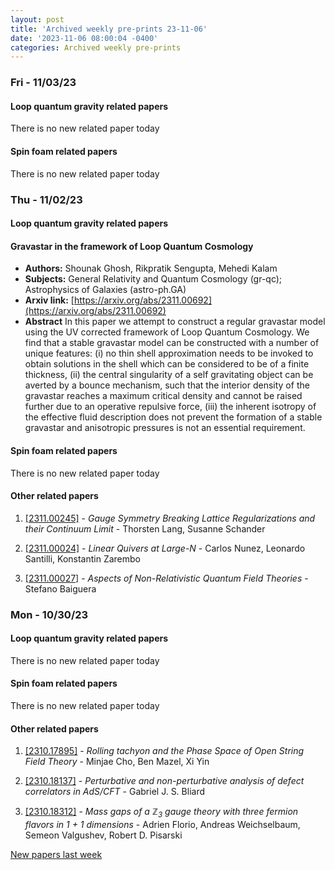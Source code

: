 ```yaml
---
layout: post
title: 'Archived weekly pre-prints 23-11-06'
date: '2023-11-06 08:00:04 -0400'
categories: Archived weekly pre-prints
---
```



### Fri - 11/03/23

#### Loop quantum gravity related papers

There is no new related paper today 

#### Spin foam related papers

There is no new related paper today 

### Thu - 11/02/23

#### Loop quantum gravity related papers

#### **Gravastar in the framework of Loop Quantum Cosmology**
 - **Authors:** Shounak Ghosh, Rikpratik Sengupta, Mehedi Kalam
 - **Subjects:** General Relativity and Quantum Cosmology (gr-qc); Astrophysics of Galaxies (astro-ph.GA)
 - **Arxiv link:** [https://arxiv.org/abs/2311.00692](https://arxiv.org/abs/2311.00692)
 - **Abstract**
 In this paper we attempt to construct a regular gravastar model using the UV corrected framework of Loop Quantum Cosmology. We find that a stable gravastar model can be constructed with a number of unique features: (i) no thin shell approximation needs to be invoked to obtain solutions in the shell which can be considered to be of a finite thickness, (ii) the central singularity of a self gravitating object can be averted by a bounce mechanism, such that the interior density of the gravastar reaches a maximum critical density and cannot be raised further due to an operative repulsive force, (iii) the inherent isotropy of the effective fluid description does not prevent the formation of a stable gravastar and anisotropic pressures is not an essential requirement. 

#### Spin foam related papers

There is no new related paper today 



#### Other related papers

1. [[2311.00245]](https://arxiv.org/abs/2311.00245) - *Gauge Symmetry Breaking Lattice Regularizations and their Continuum  Limit* - Thorsten Lang, Susanne Schander

1. [[2311.00024]](https://arxiv.org/abs/2311.00024) - *Linear Quivers at Large-$N$* - Carlos Nunez, Leonardo Santilli, Konstantin Zarembo

1. [[2311.00027]](https://arxiv.org/abs/2311.00027) - *Aspects of Non-Relativistic Quantum Field Theories* - Stefano Baiguera



### Mon - 10/30/23

#### Loop quantum gravity related papers

There is no new related paper today 

#### Spin foam related papers

There is no new related paper today 



#### Other related papers

1. [[2310.17895]](https://arxiv.org/abs/2310.17895) - *Rolling tachyon and the Phase Space of Open String Field Theory* - Minjae Cho, Ben Mazel, Xi Yin

1. [[2310.18137]](https://arxiv.org/abs/2310.18137) - *Perturbative and non-perturbative analysis of defect correlators in  AdS/CFT* - Gabriel J. S. Bliard

1. [[2310.18312]](https://arxiv.org/abs/2310.18312) - *Mass gaps of a $\mathbb{Z}_3$ gauge theory with three fermion flavors in  1 + 1 dimensions* - Adrien Florio, Andreas Weichselbaum, Semeon Valgushev, Robert D. Pisarski






[New papers last week]({{site.url}}/archived/weekly/pre-prints/2023/10/30/archived_weekly_papers.html)